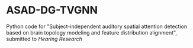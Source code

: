 # ASAD-DG-TVGNN
Python code for "Subject-independent auditory spatial attention detection based on brain topology modeling and feature distribution alignment", submitted to _Hearing Research_
